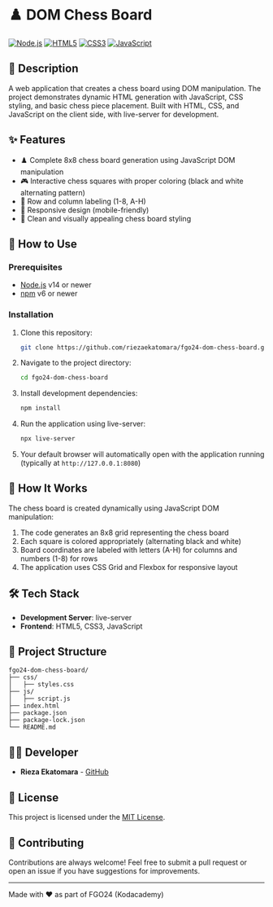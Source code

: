 # ♟️ DOM Chess Board
[![Node.js](https://img.shields.io/badge/Node.js-43853D?style=for-the-badge&logo=node.js&logoColor=white)](https://nodejs.org/)
[![HTML5](https://img.shields.io/badge/HTML5-E34F26?style=for-the-badge&logo=html5&logoColor=white)](https://developer.mozilla.org/en-US/docs/Web/HTML)
[![CSS3](https://img.shields.io/badge/CSS3-1572B6?style=for-the-badge&logo=css3&logoColor=white)](https://developer.mozilla.org/en-US/docs/Web/CSS)
[![JavaScript](https://img.shields.io/badge/JavaScript-F7DF1E?style=for-the-badge&logo=javascript&logoColor=black)](https://developer.mozilla.org/en-US/docs/Web/JavaScript)

## 📝 Description
A web application that creates a chess board using DOM manipulation. The project demonstrates dynamic HTML generation with JavaScript, CSS styling, and basic chess piece placement. Built with HTML, CSS, and JavaScript on the client side, with live-server for development.

## ✨ Features
- ♟️ Complete 8x8 chess board generation using JavaScript DOM manipulation
- 🎮 Interactive chess squares with proper coloring (black and white alternating pattern)
- 🏁 Row and column labeling (1-8, A-H)
- 📱 Responsive design (mobile-friendly)
- 🎨 Clean and visually appealing chess board styling

## 🚀 How to Use
### Prerequisites
- [Node.js](https://nodejs.org/) v14 or newer
- [npm](https://www.npmjs.com/) v6 or newer

### Installation
1. Clone this repository:
   ```bash
   git clone https://github.com/riezaekatomara/fgo24-dom-chess-board.git
   ```
2. Navigate to the project directory:
   ```bash
   cd fgo24-dom-chess-board
   ```
3. Install development dependencies:
   ```bash
   npm install
   ```
4. Run the application using live-server:
   ```bash
   npx live-server
   ```
5. Your default browser will automatically open with the application running (typically at `http://127.0.0.1:8080`)

## 📖 How It Works
The chess board is created dynamically using JavaScript DOM manipulation:
1. The code generates an 8x8 grid representing the chess board
2. Each square is colored appropriately (alternating black and white)
3. Board coordinates are labeled with letters (A-H) for columns and numbers (1-8) for rows
4. The application uses CSS Grid and Flexbox for responsive layout

## 🛠️ Tech Stack
- **Development Server**: live-server
- **Frontend**: HTML5, CSS3, JavaScript

## 📁 Project Structure
```
fgo24-dom-chess-board/
├── css/
│   ├── styles.css
├── js/
│   ├── script.js
├── index.html
├── package.json
├── package-lock.json
└── README.md
```

## 👨‍💻 Developer
- **Rieza Ekatomara** - [GitHub](https://github.com/riezaekatomara)

## 📄 License
This project is licensed under the [MIT License](LICENSE).

## 🤝 Contributing
Contributions are always welcome! Feel free to submit a pull request or open an issue if you have suggestions for improvements.

---
Made with ❤️ as part of FGO24 (Kodacademy)
